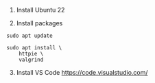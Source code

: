 1. Install Ubuntu 22

2. Install packages
```
sudo apt update

sudo apt install \
    httpie \
    valgrind
```

3. Install VS Code <https://code.visualstudio.com/>
